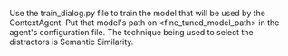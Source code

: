 Use the train_dialog.py file to train the model that will be used by the ContextAgent. Put that model's path on <fine_tuned_model_path> in the agent's configuration file.
The technique being used to select the distractors is Semantic Similarity.
